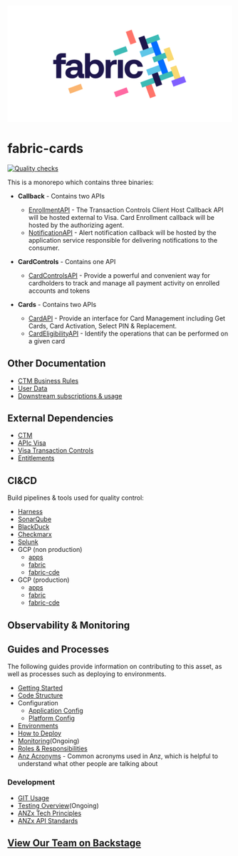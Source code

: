 ![Fabric](docs/assets/fabric.svg)

# fabric-cards

[![Quality checks](https://github.com/anzx/fabric-cards/workflows/Quality%20checks/badge.svg)](https://github.com/anzx/fabric-cards/actions?query=workflow%3A%22Quality+checks%22+branch%3Amaster)

This is a monorepo which contains three binaries:

- **Callback** - Contains two APIs
  - [EnrollmentAPI](./docs/callback/api/enrollment/index.md) - The Transaction Controls Client Host Callback API will be
    hosted external to Visa. Card Enrollment callback will be hosted by the authorizing agent.
  - [NotificationAPI](./docs/callback/api/notification/index.md) - Alert notification callback will be hosted by the
    application service responsible for delivering notifications to the consumer.

- **CardControls** - Contains one API
  - [CardControlsAPI](./docs/cardcontrols/api/index.md) - Provide a powerful and convenient way for cardholders to track
    and manage all payment activity on enrolled accounts and tokens

- **Cards** - Contains two APIs
  - [CardAPI](docs/cards/api/cards/index.md) - Provide an interface for Card Management including Get Cards, Card
    Activation, Select PIN & Replacement.
  - [CardEligibilityAPI](./docs/cards/api/eligibility/api/index.md) - Identify the operations that can be performed on a
    given card

## Other Documentation

- [CTM Business Rules](docs/cards/component/integration/ctm.md)
- [User Data](https://confluence.service.anz/display/ABT/Fabric+Platform+Environments)
- [Downstream subscriptions & usage](https://confluence.service.anz/display/EAIS/API+Subscriptions+and+Usage)

## External Dependencies

- [CTM](https://sandpit.developer.dev.anz/eapicorp01/sandpit/api-reference#cards)
- [APIc Visa](https://apiau182devprt01.dev.anz/eapicorp01/sb/node/32513)
- [Visa Transaction Controls](https://developer.visa.com/capabilities/vctc)
- [Entitlements](https://github.com/anzx/fabric-entitlements)

## CI&CD

Build pipelines & tools used for quality control:

- [Harness](https://anz.harness.io/)
- [SonarQube](https://sonarqube.platform-services.services-platdev.x.gcpnp.anz/)
- [BlackDuck](https://blackduck.platform-blackduck.services.x.gcp.anz/)
- [Checkmarx](https://anzx.checkmarx.net/)
- [Splunk](https://anzx.splunkcloud.com/)
- GCP (non production)
  - [apps](https://console.cloud.google.com/home/dashboard?project=anz-x-apps-np-e1bb39)
  - [fabric](https://console.cloud.google.com/home/dashboard?project=anz-x-fabric-np-641432)
  - [fabric-cde](https://console.cloud.google.com/home/dashboard?project=anz-x-fabric-cde-np-ba0f52)
- GCP (production)
  - [apps](https://console.cloud.google.com/home/dashboard?project=anz-x-apps-prod-1e6a27)
  - [fabric](https://console.cloud.google.com/home/dashboard?project=anz-x-fabric-prod-d8873d)
  - [fabric-cde](https://console.cloud.google.com/home/dashboard?project=anz-x-fabric-cde-prod-d3ac9b)

## Observability & Monitoring

[comment]: <> (TODO)

## Guides and Processes

The following guides provide information on contributing to this asset, as well as processes such as deploying to
environments.

- [Getting Started](docs/component/getting-started.md)
- [Code Structure](docs/component/repository-map.md)
- Configuration
  - [Application Config](https://docs.fabric.gcpnp.anz/docs/cd/application-config)
  - [Platform Config](https://docs.fabric.gcpnp.anz/docs/cd/platform-config)
- [Environments](https://docs.fabric.gcpnp.anz/docs/testing/environments/overview)
- [How to Deploy](https://docs.fabric.gcpnp.anz/docs/cd/overview)
- [Monitoring](docs/component/monitoring.md)(Ongoing)
- [Roles & Responsibilities](https://docs.fabric.gcpnp.anz/docs/general/wow/roles-and-responsibilities)
- [Anz Acronyms](http://what/) - Common acronyms used in Anz, which is helpful to understand what other people are
  talking about

### Development

- [GIT Usage](docs/component/git.md)
- [Testing Overview](docs/component/testing-overview.md)(Ongoing)
- [ANZx Tech Principles](https://confluence.service.anz/display/ABT/ANZx+Tech+Principles)
- [ANZx API Standards](https://confluence.service.anz/display/ABT/ANZx+API+Standards+Draft)

## [View Our Team on Backstage](https://backstage.fabric.gcpnp.anz/catalog/default/group/fab-cards)
